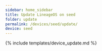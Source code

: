 ```yaml
---
sidebar: home_sidebar
title: Update LineageOS on seed
folder: update
permalink: /devices/seed/update/
device: seed
---
```

{% include templates/device_update.md %}

